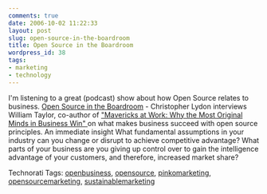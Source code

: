 ```yaml
---
comments: true
date: 2006-10-02 11:22:33
layout: post
slug: open-source-in-the-boardroom
title: Open Source in the Boardroom
wordpress_id: 38
tags:
- marketing
- technology
---
```


I'm listening to a great (podcast) show about how Open Source relates to business. [Open Source in the Boardroom](http://www.radioopensource.org/open-source-in-the-boardroom/) - Christopher Lydon interviews William Taylor, co-author of ["Mavericks at Work: Why the Most Original Minds in Business Win" ](http://www.amazon.com/gp/redirect.html%3FASIN=0060779616%26tag=findmassage-20%26lcode=xm2%26cID=2025%26ccmID=165953%26location=/o/ASIN/0060779616%253FSubscriptionId=02ZH6J1W0649DTNS6002) on what makes business succeed with open source principles. An immediate insight What fundamental assumptions in your industry can you change or disrupt to achieve competitive advantage? What parts of your business are you giving up control over to gain the intelligence advantage of your customers, and therefore, increased market share?


Technorati Tags: [openbusiness](http://www.technorati.com/tag/openbusiness), [opensource](http://www.technorati.com/tag/opensource), [pinkomarketing](http://www.technorati.com/tag/pinkomarketing), [opensourcemarketing](http://www.technorati.com/tag/opensourcemarketing), [sustainablemarketing](http://www.technorati.com/tag/sustainablemarketing)
